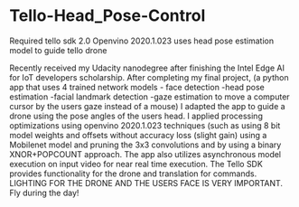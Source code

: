# Tello-Head_Pose-Control
Required
tello sdk 2.0
Openvino 2020.1.023
uses head pose estimation model to guide tello drone

Recently received my Udacity nanodegree after finishing the Intel Edge AI for IoT developers scholarship. After completing my final project, (a python app that uses 4 trained network models - face detection -head pose estimation -facial landmark detection -gaze estimation to move a computer cursor by the users gaze instead of a mouse) I adapted the app to guide a drone using the pose angles of the users head. I applied processing optimizations using openvino 2020.1.023 techniques (such as using 8 bit model weights and offsets without accuracy loss (slight gain) using a Mobilenet model and pruning the 3x3 convolutions and by using a binary XNOR+POPCOUNT approach. The app also utilizes asynchronous model execution on input video for near real time execution. The Tello SDK provides functionality for the drone and translation for commands. LIGHTING FOR THE DRONE AND THE USERS FACE IS VERY IMPORTANT. Fly during the day!

